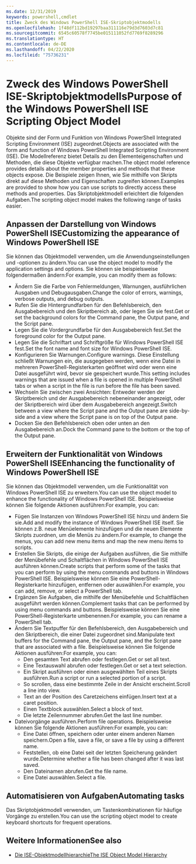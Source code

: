 ```yaml
---
ms.date: 12/31/2019
keywords: powershell,cmdlet
title: Zweck des Windows PowerShell ISE-Skriptobjektmodells
ms.openlocfilehash: 1f48df112bd19297baa311116e79d3d7603d7c81
ms.sourcegitcommit: 6545c60578f7745be015111052fd7769f8289296
ms.translationtype: HT
ms.contentlocale: de-DE
ms.lasthandoff: 04/22/2020
ms.locfileid: "75736231"
---
```

# <a name="purpose-of-the-windows-powershell-ise-scripting-object-model"></a><span data-ttu-id="e69fb-103">Zweck des Windows PowerShell ISE-Skriptobjektmodells</span><span class="sxs-lookup"><span data-stu-id="e69fb-103">Purpose of the Windows PowerShell ISE Scripting Object Model</span></span>

<span data-ttu-id="e69fb-104">Objekte sind der Form und Funktion von Windows PowerShell Integrated Scripting Environment (ISE) zugeordnet.</span><span class="sxs-lookup"><span data-stu-id="e69fb-104">Objects are associated with the form and function of Windows PowerShell Integrated Scripting Environment (ISE).</span></span> <span data-ttu-id="e69fb-105">Die Modellreferenz bietet Details zu den Elementeigenschaften und Methoden, die diese Objekte verfügbar machen.</span><span class="sxs-lookup"><span data-stu-id="e69fb-105">The object model reference provides details about the member properties and methods that these objects expose.</span></span> <span data-ttu-id="e69fb-106">Die Beispiele zeigen Ihnen, wie Sie mithilfe von Skripts direkt auf diese Methoden und Eigenschaften zugreifen können.</span><span class="sxs-lookup"><span data-stu-id="e69fb-106">Examples are provided to show how you can use scripts to directly access these methods and properties.</span></span> <span data-ttu-id="e69fb-107">Das Skriptobjektmodell erleichtert die folgenden Aufgaben.</span><span class="sxs-lookup"><span data-stu-id="e69fb-107">The scripting object model makes the following range of tasks easier.</span></span>

## <a name="customizing-the-appearance-of-windows-powershell-ise"></a><span data-ttu-id="e69fb-108">Anpassen der Darstellung von Windows PowerShell ISE</span><span class="sxs-lookup"><span data-stu-id="e69fb-108">Customizing the appearance of Windows PowerShell ISE</span></span>

<span data-ttu-id="e69fb-109">Sie können das Objektmodell verwenden, um die Anwendungseinstellungen und -optionen zu ändern.</span><span class="sxs-lookup"><span data-stu-id="e69fb-109">You can use the object model to modify the application settings and options.</span></span> <span data-ttu-id="e69fb-110">Sie können sie beispielsweise folgendermaßen ändern:</span><span class="sxs-lookup"><span data-stu-id="e69fb-110">For example, you can modify them as follows:</span></span>

- <span data-ttu-id="e69fb-111">Ändern Sie die Farbe von Fehlermeldungen, Warnungen, ausführlichen Ausgaben und Debugausgaben.</span><span class="sxs-lookup"><span data-stu-id="e69fb-111">Change the color of errors, warnings, verbose outputs, and debug outputs.</span></span>
- <span data-ttu-id="e69fb-112">Rufen Sie die Hintergrundfarben für den Befehlsbereich, den Ausgabebereich und den Skriptbereich ab, oder legen Sie sie fest.</span><span class="sxs-lookup"><span data-stu-id="e69fb-112">Get or set the background colors for the Command pane, the Output pane, and the Script pane.</span></span>
- <span data-ttu-id="e69fb-113">Legen Sie die Vordergrundfarbe für den Ausgabebereich fest.</span><span class="sxs-lookup"><span data-stu-id="e69fb-113">Set the foreground color for the Output pane.</span></span>
- <span data-ttu-id="e69fb-114">Legen Sie die Schriftart und Schriftgröße für Windows PowerShell ISE fest.</span><span class="sxs-lookup"><span data-stu-id="e69fb-114">Set the font name and font size for Windows PowerShell ISE.</span></span>
- <span data-ttu-id="e69fb-115">Konfigurieren Sie Warnungen.</span><span class="sxs-lookup"><span data-stu-id="e69fb-115">Configure warnings.</span></span> <span data-ttu-id="e69fb-116">Diese Einstellung schließt Warnungen ein, die ausgegeben werden, wenn eine Datei in mehreren PowerShell-Registerkarten geöffnet wird oder wenn eine Datei ausgeführt wird, bevor sie gespeichert wurde.</span><span class="sxs-lookup"><span data-stu-id="e69fb-116">This setting includes warnings that are issued when a file is opened in multiple PowerShell tabs or when a script in the file is run before the file has been saved.</span></span>
- <span data-ttu-id="e69fb-117">Wechseln Sie zwischen zwei Ansichten: Entweder werden der Skriptbereich und der Ausgabebereich nebeneinander angezeigt, oder der Skriptbereich wird über dem Ausgabebereich angezeigt.</span><span class="sxs-lookup"><span data-stu-id="e69fb-117">Switch between a view where the Script pane and the Output pane are side-by-side and a view where the Script pane is on top of the Output pane.</span></span>
- <span data-ttu-id="e69fb-118">Docken Sie den Befehlsbereich oben oder unten an den Ausgabebereich an.</span><span class="sxs-lookup"><span data-stu-id="e69fb-118">Dock the Command pane to the bottom or the top of the Output pane.</span></span>

## <a name="enhancing-the-functionality-of-windows-powershell-ise"></a><span data-ttu-id="e69fb-119">Erweitern der Funktionalität von Windows PowerShell ISE</span><span class="sxs-lookup"><span data-stu-id="e69fb-119">Enhancing the functionality of Windows PowerShell ISE</span></span>

<span data-ttu-id="e69fb-120">Sie können das Objektmodell verwenden, um die Funktionalität von Windows PowerShell ISE zu erweitern.</span><span class="sxs-lookup"><span data-stu-id="e69fb-120">You can use the object model to enhance the functionality of Windows PowerShell ISE.</span></span> <span data-ttu-id="e69fb-121">Beispielsweise können Sie folgende Aktionen ausführen:</span><span class="sxs-lookup"><span data-stu-id="e69fb-121">For example, you can:</span></span>

- <span data-ttu-id="e69fb-122">Fügen Sie Instanzen von Windows PowerShell ISE hinzu und ändern Sie sie.</span><span class="sxs-lookup"><span data-stu-id="e69fb-122">Add and modify the instance of Windows PowerShell ISE itself.</span></span> <span data-ttu-id="e69fb-123">Sie können z.B. neue Menüelemente hinzufügen und die neuen Elemente Skripts zuordnen, um die Menüs zu ändern.</span><span class="sxs-lookup"><span data-stu-id="e69fb-123">For example, to change the menus, you can add new menu items and map the new menu items to scripts.</span></span>
- <span data-ttu-id="e69fb-124">Erstellen Sie Skripts, die einige der Aufgaben ausführen, die Sie mithilfe der Menübefehle und Schaltflächen in Windows PowerShell ISE ausführen können.</span><span class="sxs-lookup"><span data-stu-id="e69fb-124">Create scripts that perform some of the tasks that you can perform by using the menu commands and buttons in Windows PowerShell ISE.</span></span> <span data-ttu-id="e69fb-125">Beispielsweise können Sie eine PowerShell-Registerkarte hinzufügen, entfernen oder auswählen.</span><span class="sxs-lookup"><span data-stu-id="e69fb-125">For example, you can add, remove, or select a PowerShell tab.</span></span>
- <span data-ttu-id="e69fb-126">Ergänzen Sie Aufgaben, die mithilfe der Menübefehle und Schaltflächen ausgeführt werden können.</span><span class="sxs-lookup"><span data-stu-id="e69fb-126">Complement tasks that can be performed by using menu commands and buttons.</span></span> <span data-ttu-id="e69fb-127">Beispielsweise können Sie eine PowerShell-Registerkarte umbenennen.</span><span class="sxs-lookup"><span data-stu-id="e69fb-127">For example, you can rename a PowerShell tab.</span></span>
- <span data-ttu-id="e69fb-128">Ändern Sie Textpuffer für den Befehlsbereich, den Ausgabebereich und den Skriptbereich, die einer Datei zugeordnet sind.</span><span class="sxs-lookup"><span data-stu-id="e69fb-128">Manipulate text buffers for the Command pane, the Output pane, and the Script pane that are associated with a file.</span></span> <span data-ttu-id="e69fb-129">Beispielsweise können Sie folgende Aktionen ausführen:</span><span class="sxs-lookup"><span data-stu-id="e69fb-129">For example, you can:</span></span>
  - <span data-ttu-id="e69fb-130">Den gesamten Text abrufen oder festlegen.</span><span class="sxs-lookup"><span data-stu-id="e69fb-130">Get or set all text.</span></span>
  - <span data-ttu-id="e69fb-131">Eine Textauswahl abrufen oder festlegen.</span><span class="sxs-lookup"><span data-stu-id="e69fb-131">Get or set a text selection.</span></span>
  - <span data-ttu-id="e69fb-132">Ein Skript ausführen oder einen ausgewählten Teil eines Skripts ausführen.</span><span class="sxs-lookup"><span data-stu-id="e69fb-132">Run a script or run a selected portion of a script.</span></span>
  - <span data-ttu-id="e69fb-133">So scrollen, dass eine bestimmte Zeile in der Ansicht erscheint.</span><span class="sxs-lookup"><span data-stu-id="e69fb-133">Scroll a line into view.</span></span>
  - <span data-ttu-id="e69fb-134">Text an der Position des Caretzeichens einfügen.</span><span class="sxs-lookup"><span data-stu-id="e69fb-134">Insert text at a caret position.</span></span>
  - <span data-ttu-id="e69fb-135">Einen Textblock auswählen.</span><span class="sxs-lookup"><span data-stu-id="e69fb-135">Select a block of text.</span></span>
  - <span data-ttu-id="e69fb-136">Die letzte Zeilennummer abrufen.</span><span class="sxs-lookup"><span data-stu-id="e69fb-136">Get the last line number.</span></span>
- <span data-ttu-id="e69fb-137">Dateivorgänge ausführen.</span><span class="sxs-lookup"><span data-stu-id="e69fb-137">Perform file operations.</span></span> <span data-ttu-id="e69fb-138">Beispielsweise können Sie folgende Aktionen ausführen:</span><span class="sxs-lookup"><span data-stu-id="e69fb-138">For example, you can:</span></span>
  - <span data-ttu-id="e69fb-139">Eine Datei öffnen, speichern oder unter einem anderen Namen speichern.</span><span class="sxs-lookup"><span data-stu-id="e69fb-139">Open a file, save a file, or save a file by using a different name.</span></span>
  - <span data-ttu-id="e69fb-140">Feststellen, ob eine Datei seit der letzten Speicherung geändert wurde.</span><span class="sxs-lookup"><span data-stu-id="e69fb-140">Determine whether a file has been changed after it was last saved.</span></span>
  - <span data-ttu-id="e69fb-141">Den Dateinamen abrufen.</span><span class="sxs-lookup"><span data-stu-id="e69fb-141">Get the file name.</span></span>
  - <span data-ttu-id="e69fb-142">Eine Datei auswählen.</span><span class="sxs-lookup"><span data-stu-id="e69fb-142">Select a file.</span></span>

## <a name="automating-tasks"></a><span data-ttu-id="e69fb-143">Automatisieren von Aufgaben</span><span class="sxs-lookup"><span data-stu-id="e69fb-143">Automating tasks</span></span>

<span data-ttu-id="e69fb-144">Das Skriptobjektmodell verwenden, um Tastenkombinationen für häufige Vorgänge zu erstellen.</span><span class="sxs-lookup"><span data-stu-id="e69fb-144">You can use the scripting object model to create keyboard shortcuts for frequent operations.</span></span>

## <a name="see-also"></a><span data-ttu-id="e69fb-145">Weitere Informationen</span><span class="sxs-lookup"><span data-stu-id="e69fb-145">See also</span></span>

- [<span data-ttu-id="e69fb-146">Die ISE-Objektmodellhierarchie</span><span class="sxs-lookup"><span data-stu-id="e69fb-146">The ISE Object Model Hierarchy</span></span>](The-ISE-Object-Model-Hierarchy.md)

